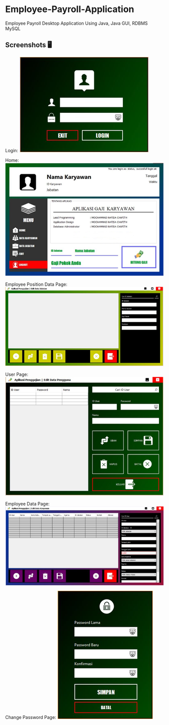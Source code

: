 # Employee-Payroll-Application
Employee Payroll Desktop Application Using Java, Java GUI, RDBMS MySQL

## Screenshots 🖥️ 
Login:
![](https://github.com/Chafithafid30/Employee-Payroll-Application/blob/master/Gaji%20Pegawai%201.JPG)

Home:
![](https://github.com/Chafithafid30/Employee-Payroll-Application/blob/master/Gaji%20Pegawai%202.JPG)

Employee Position Data Page:
![](https://github.com/Chafithafid30/Employee-Payroll-Application/blob/master/Gaji%20Pegawai%203.JPG)

User Page:
![](https://github.com/Chafithafid30/Employee-Payroll-Application/blob/master/Gaji%20Pegawai%204.JPG)

Employee Data Page:
![](https://github.com/Chafithafid30/Employee-Payroll-Application/blob/master/Gaji%20Pegawai%205.JPG)

Change Password Page:
![](https://github.com/Chafithafid30/Employee-Payroll-Application/blob/master/Gaji%20Pegawai%206.JPG)
